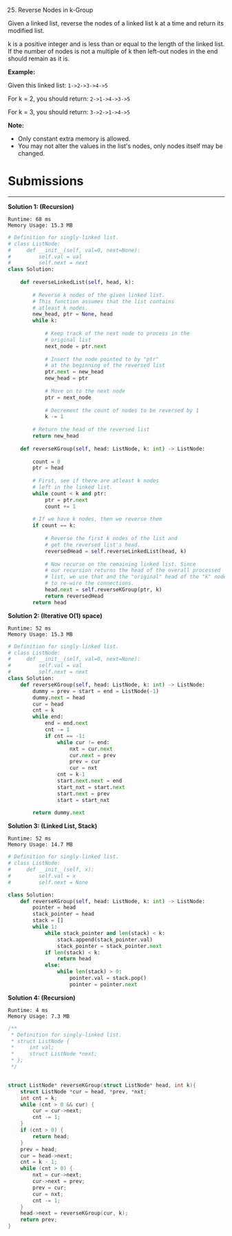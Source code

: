 25. Reverse Nodes in k-Group

Given a linked list, reverse the nodes of a linked list k at a time and return its modified list.

k is a positive integer and is less than or equal to the length of the linked list. If the number of nodes is not a multiple of k then left-out nodes in the end should remain as it is.

**Example:**

Given this linked list: `1->2->3->4->5`

For k = 2, you should return: `2->1->4->3->5`

For k = 3, you should return: `3->2->1->4->5`

**Note:**
* Only constant extra memory is allowed.
* You may not alter the values in the list's nodes, only nodes itself may be changed.

# Submissions
---
**Solution 1: (Recursion)**
```
Runtime: 68 ms
Memory Usage: 15.3 MB
```
```python
# Definition for singly-linked list.
# class ListNode:
#     def __init__(self, val=0, next=None):
#         self.val = val
#         self.next = next
class Solution:
    
    def reverseLinkedList(self, head, k):
        
        # Reverse k nodes of the given linked list.
        # This function assumes that the list contains 
        # atleast k nodes.
        new_head, ptr = None, head
        while k:
            
            # Keep track of the next node to process in the
            # original list
            next_node = ptr.next
            
            # Insert the node pointed to by "ptr"
            # at the beginning of the reversed list
            ptr.next = new_head
            new_head = ptr
            
            # Move on to the next node
            ptr = next_node
            
            # Decrement the count of nodes to be reversed by 1
            k -= 1
        
        # Return the head of the reversed list
        return new_head
    
    def reverseKGroup(self, head: ListNode, k: int) -> ListNode:
        
        count = 0
        ptr = head
        
        # First, see if there are atleast k nodes
        # left in the linked list.
        while count < k and ptr:
            ptr = ptr.next
            count += 1
        
        # If we have k nodes, then we reverse them
        if count == k: 
            
            # Reverse the first k nodes of the list and
            # get the reversed list's head.
            reversedHead = self.reverseLinkedList(head, k)
            
            # Now recurse on the remaining linked list. Since
            # our recursion returns the head of the overall processed
            # list, we use that and the "original" head of the "k" nodes
            # to re-wire the connections.
            head.next = self.reverseKGroup(ptr, k)
            return reversedHead
        return head
```

**Solution 2: (Iterative O(1) space)**
```
Runtime: 52 ms
Memory Usage: 15.3 MB
```
```python
# Definition for singly-linked list.
# class ListNode:
#     def __init__(self, val=0, next=None):
#         self.val = val
#         self.next = next
class Solution:
    def reverseKGroup(self, head: ListNode, k: int) -> ListNode:
        dummy = prev = start = end = ListNode(-1)
        dummy.next = head
        cur = head
        cnt = k
        while end:
            end = end.next
            cnt -= 1
            if cnt == -1:
                while cur != end:
                    nxt = cur.next
                    cur.next = prev
                    prev = cur
                    cur = nxt
                cnt = k-1
                start.next.next = end
                start_nxt = start.next
                start.next = prev
                start = start_nxt
        
        return dummy.next
```

**Solution 3: (Linked List, Stack)**
```
Runtime: 52 ms
Memory Usage: 14.7 MB
```
```python
# Definition for singly-linked list.
# class ListNode:
#     def __init__(self, x):
#         self.val = x
#         self.next = None

class Solution:
    def reverseKGroup(self, head: ListNode, k: int) -> ListNode:
        pointer = head
        stack_pointer = head
        stack = []
        while 1:
            while stack_pointer and len(stack) < k:
                stack.append(stack_pointer.val)
                stack_pointer = stack_pointer.next
            if len(stack) < k:
                return head
            else:
                while len(stack) > 0:
                    pointer.val = stack.pop()
                    pointer = pointer.next
```

**Solution 4: (Recursion)**
```
Runtime: 4 ms
Memory Usage: 7.3 MB
```
```c
/**
 * Definition for singly-linked list.
 * struct ListNode {
 *     int val;
 *     struct ListNode *next;
 * };
 */


struct ListNode* reverseKGroup(struct ListNode* head, int k){
    struct ListNode *cur = head, *prev, *nxt;
    int cnt = k;
    while (cnt > 0 && cur) {
        cur = cur->next;
        cnt -= 1;
    }
    if (cnt > 0) {
        return head;
    }
    prev = head;
    cur = head->next;
    cnt = k - 1;
    while (cnt > 0) {
        nxt = cur->next;
        cur->next = prev;
        prev = cur;
        cur = nxt;
        cnt -= 1;
    }
    head->next = reverseKGroup(cur, k);
    return prev;
}
```

